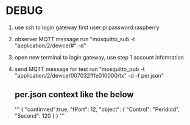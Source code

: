 DEBUG
===

1. use ssh to login gateway first
user:pi
password:raspberry

2. observer MQTT message
run "mosquitto_sub -t "application/2/device/#" -d"

3. open new terminal to login gateway, use step 1 account infomration

4. send MQTT message for test
run "mosquitto_pub -t "application/2/device/007032fffe010000/tx" -d -f per.json"

   per.json context like the below
   ---
   '''
   {
    "confirmed":true,
    "fPort": 12,
    "object": { "Control": "Peridiod", "Second": 120 }
   }
   '''





